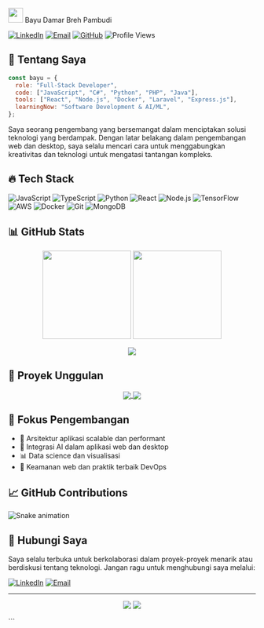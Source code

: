  <img src="https://media.giphy.com/media/v1.Y2lkPTc5MGI3NjExbHIzdnJwNm04ZzZrMGgxbzdueWR5YmIwa2wzYTgybDdxNzR2OG1ndyZlcD12MV9pbnRlcm5hbF9naWZfYnlfaWQmY3Q9cw/hvRJCLFzcasrR4ia7z/giphy.gif" width="30"> Bayu Damar Breh Pambudi

[![LinkedIn](https://img.shields.io/badge/LinkedIn-0077B5?style=for-the-badge&logo=linkedin&logoColor=white)](https://www.linkedin.com/in/bayudamarbr/)
[![Email](https://img.shields.io/badge/Gmail-D14836?style=for-the-badge&logo=gmail&logoColor=white)](mailto:bayudamar802@gmail.com)
[![GitHub](https://img.shields.io/badge/GitHub-100000?style=for-the-badge&logo=github&logoColor=white)](https://github.com/bayudamarbr)
![Profile Views](https://komarev.com/ghpvc/?username=bayudamarbr&style=for-the-badge&color=blueviolet)

## 💫 Tentang Saya

```javascript
const bayu = {
  role: "Full-Stack Developer",
  code: ["JavaScript", "C#", "Python", "PHP", "Java"],
  tools: ["React", "Node.js", "Docker", "Laravel", "Express.js"],
  learningNow: "Software Development & AI/ML",
};
```

Saya seorang pengembang yang bersemangat dalam menciptakan solusi teknologi yang berdampak. Dengan latar belakang dalam pengembangan web dan desktop, saya selalu mencari cara untuk menggabungkan kreativitas dan teknologi untuk mengatasi tantangan kompleks.

## 🔥 Tech Stack

![JavaScript](https://img.shields.io/badge/JavaScript-F7DF1E?style=flat-square&logo=javascript&logoColor=black)
![TypeScript](https://img.shields.io/badge/TypeScript-007ACC?style=flat-square&logo=typescript&logoColor=white)
![Python](https://img.shields.io/badge/Python-3776AB?style=flat-square&logo=python&logoColor=white)
![React](https://img.shields.io/badge/React-20232A?style=flat-square&logo=react&logoColor=61DAFB)
![Node.js](https://img.shields.io/badge/Node.js-43853D?style=flat-square&logo=node.js&logoColor=white)
![TensorFlow](https://img.shields.io/badge/TensorFlow-FF6F00?style=flat-square&logo=tensorflow&logoColor=white)
![AWS](https://img.shields.io/badge/AWS-232F3E?style=flat-square&logo=amazon-aws&logoColor=white)
![Docker](https://img.shields.io/badge/Docker-2496ED?style=flat-square&logo=docker&logoColor=white)
![Git](https://img.shields.io/badge/Git-F05032?style=flat-square&logo=git&logoColor=white)
![MongoDB](https://img.shields.io/badge/MongoDB-4EA94B?style=flat-square&logo=mongodb&logoColor=white)

## 📊 GitHub Stats

<p align="center">
  <img height="180em" src="https://github-readme-stats.vercel.app/api?username=bayudamarbr&show_icons=true&theme=tokyonight&hide_border=true&include_all_commits=true&count_private=true"/>
  <img height="180em" src="https://github-readme-stats.vercel.app/api/top-langs/?username=bayudamarbr&layout=compact&theme=tokyonight&hide_border=true"/>
</p>

<p align="center">
  <img src="https://github-readme-streak-stats.herokuapp.com/?user=bayudamarbr&theme=tokyonight&hide_border=true"/>
</p>

## 🚀 Proyek Unggulan

<div align="center">
  <a href="https://github.com/bayudamarbr/aplikasi-sps">
    <img align="center" src="https://github-readme-stats.vercel.app/api/pin/?username=bayudamarbr&repo=aplikasi-sps&theme=tokyonight&hide_border=true" />
  </a>
  <a href="https://github.com/Nutrizen-Capstone">
    <img align="center" src="https://github-readme-stats.vercel.app/api/pin/?username=bayudamarbr&repo=Nutrizen-Capstone&theme=tokyonight&hide_border=true" />
  </a>
</div>

## 🌱 Fokus Pengembangan

- 🚀 Arsitektur aplikasi scalable dan performant
- 🤖 Integrasi AI dalam aplikasi web dan desktop
- 📊 Data science dan visualisasi
- 🔐 Keamanan web dan praktik terbaik DevOps

## 📈 GitHub Contributions

![Snake animation](https://github.com/bayudamarbr/bayudamarbr/blob/output/github-contribution-grid-snake.svg)

## 💬 Hubungi Saya

Saya selalu terbuka untuk berkolaborasi dalam proyek-proyek menarik atau berdiskusi tentang teknologi. Jangan ragu untuk menghubungi saya melalui:

[![LinkedIn](https://img.shields.io/badge/Let's_connect_on-LinkedIn-0077B5?style=for-the-badge&logo=linkedin&logoColor=white)](https://www.linkedin.com/in/bayudamarbr/)
[![Email](https://img.shields.io/badge/Kirim_Email-D14836?style=for-the-badge&logo=gmail&logoColor=white)](mailto:bayudamar802@gmail.com)

---

<p align="center">
  <img src="https://forthebadge.com/images/badges/built-with-love.svg"/>
  <img src="https://forthebadge.com/images/badges/powered-by-coffee.svg"/>
</p>
```

